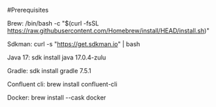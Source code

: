 #Prerequisites

Brew: 
/bin/bash -c "$(curl -fsSL https://raw.githubusercontent.com/Homebrew/install/HEAD/install.sh)"

Sdkman: 
curl -s "https://get.sdkman.io" | bash

Java 17:
sdk install java 17.0.4-zulu

Gradle:
sdk install gradle 7.5.1

Confluent cli:
brew install confluent-cli

Docker:
brew install --cask docker

